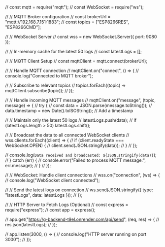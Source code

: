 // const mqtt = require("mqtt");
// const WebSocket = require("ws");

// // MQTT Broker configuration
// const brokerUrl = "mqtt://192.168.7.151:1883"; 
// const topics = ["ESP8266RES", "ESP8266CMD"];

// // WebSocket Server
// const wss = new WebSocket.Server({ port: 9080 });

// // In-memory cache for the latest 50 logs
// const latestLogs = [];

// // MQTT Client Setup
// const mqttClient = mqtt.connect(brokerUrl);

// // Handle MQTT connection
// mqttClient.on("connect", () => {
//   console.log("Connected to MQTT broker");

//   // Subscribe to relevant topics
//   topics.forEach((topic) => mqttClient.subscribe(topic));
// });

// // Handle incoming MQTT messages
// mqttClient.on("message", (topic, message) => {
//   try {
//     const data = JSON.parse(message.toString());
//     data.timestamp = new Date().toISOString(); // Add a timestamp

//     // Maintain only the latest 50 logs
//     latestLogs.push(data);
//     if (latestLogs.length > 50) latestLogs.shift();

//     // Broadcast the data to all connected WebSocket clients
//     wss.clients.forEach((client) => {
//       if (client.readyState === WebSocket.OPEN) {
//         client.send(JSON.stringify(data));
//       }
//     });

//     console.log(`Data received and broadcasted: ${JSON.stringify(data)}`);
//   } catch (err) {
//     console.error("Failed to process MQTT message:", err.message);
//   }
// });

// // WebSocket: Handle client connections
// wss.on("connection", (ws) => {
//   console.log("WebSocket client connected");

//   // Send the latest logs on connection
//   ws.send(JSON.stringify({ type: "latestLogs", data: latestLogs }));
// });

// // HTTP Server to Fetch Logs (Optional)
// const express = require("express");
// const app = express();

// app.get("https://g-backend-t9el.onrender.com/api/send", (req, res) => {
//   res.json(latestLogs);
// });

// app.listen(3000, () => {
//   console.log("HTTP server running on port 3000");
// });